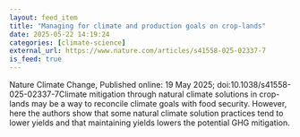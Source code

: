 ```yaml
---
layout: feed_item
title: "Managing for climate and production goals on crop-lands"
date: 2025-05-22 14:19:24
categories: [climate-science]
external_url: https://www.nature.com/articles/s41558-025-02337-7
is_feed: true
---
```


Nature Climate Change, Published online: 19 May 2025; doi:10.1038/s41558-025-02337-7Climate mitigation through natural climate solutions in crop-lands may be a way to reconcile climate goals with food security. However, here the authors show that some natural climate solution practices tend to lower yields and that maintaining yields lowers the potential GHG mitigation.
